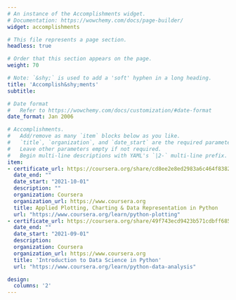```yaml
---
# An instance of the Accomplishments widget.
# Documentation: https://wowchemy.com/docs/page-builder/
widget: accomplishments

# This file represents a page section.
headless: true

# Order that this section appears on the page.
weight: 70

# Note: `&shy;` is used to add a 'soft' hyphen in a long heading.
title: 'Accomplish&shy;ments'
subtitle:

# Date format
#   Refer to https://wowchemy.com/docs/customization/#date-format
date_format: Jan 2006

# Accomplishments.
#   Add/remove as many `item` blocks below as you like.
#   `title`, `organization`, and `date_start` are the required parameters.
#   Leave other parameters empty if not required.
#   Begin multi-line descriptions with YAML's `|2-` multi-line prefix.
item:
- certificate_url: https://coursera.org/share/cd8ee2e8ed2983a6c464f838212e76ec
  date_end: ""
  date_start: "2021-10-01"
  description: ""
  organization: Coursera
  organization_url: https://www.coursera.org
  title: Applied Plotting, Charting & Data Representation in Python
  url: "https://www.coursera.org/learn/python-plotting"
- certificate_url: https://coursera.org/share/49f743ecd9423b571cdbff6850d66cbc
  date_end: ""
  date_start: "2021-09-01"
  description: 
  organization: Coursera
  organization_url: https://www.coursera.org
  title: 'Introduction to Data Science in Python'
  url: "https://www.coursera.org/learn/python-data-analysis"

design:
  columns: '2' 
---
```

